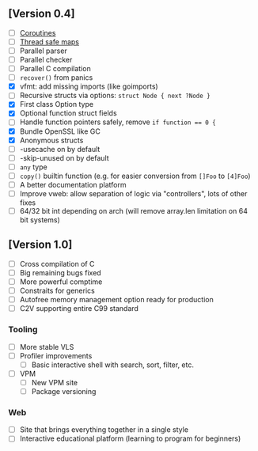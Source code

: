 ## [Version 0.4]

- [ ] [Coroutines](https://github.com/vlang/v/discussions/11582)
- [ ] [Thread safe maps](https://github.com/vlang/v/discussions/11729)
- [ ] Parallel parser
- [ ] Parallel checker
- [ ] Parallel C compilation
- [ ] `recover()` from panics
- [x] vfmt: add missing imports (like goimports)
- [ ] Recursive structs via options: `struct Node { next ?Node }`
- [x] First class Option type
- [x] Optional function struct fields
- [ ] Handle function pointers safely, remove `if function == 0 {`
- [x] Bundle OpenSSL like GC
- [x] Anonymous structs
- [ ] -usecache on by default
- [ ] -skip-unused on by default
- [ ] `any` type
- [ ] `copy()` builtin function (e.g. for easier conversion from `[]Foo` to `[4]Foo`)
- [ ] A better documentation platform
- [ ] Improve vweb: allow separation of logic via "controllers", lots of other fixes
- [ ] 64/32 bit int depending on arch (will remove array.len limitation on 64 bit systems)

## [Version 1.0]

- [ ] Cross compilation of C
- [ ] Big remaining bugs fixed
- [ ] More powerful comptime
- [ ] Constraits for generics
- [ ] Autofree memory management option ready for production
- [ ] C2V supporting entire C99 standard

### Tooling

- [ ] More stable VLS
- [ ] Profiler improvements
  - [ ] Basic interactive shell with search, sort, filter, etc.
- [ ] VPM
  - [ ] New VPM site
  - [ ] Package versioning

### Web

- [ ] Site that brings everything together in a single style
- [ ] Interactive educational platform (learning to program for beginners)
